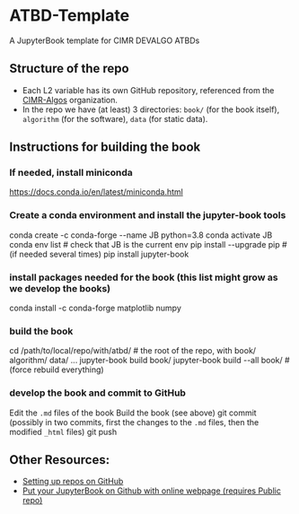 # ATBD-Template
A JupyterBook template for CIMR DEVALGO ATBDs

## Structure of the repo
* Each L2 variable has its own GitHub repository, referenced from the [CIMR-Algos](https://github.com/CIMR-Algos) organization.
* In the repo we have (at least) 3 directories: `book/` (for the book itself), `algorithm` (for the software), `data` (for static data).

## Instructions for building the book

### If needed, install miniconda
https://docs.conda.io/en/latest/miniconda.html

### Create a conda environment and install the jupyter-book tools
conda create -c conda-forge --name JB python=3.8
conda activate JB
conda env list # check that JB is the current env
pip install --upgrade pip #(if needed several times)
pip install jupyter-book

### install packages needed for the book (this list might grow as we develop the books)
conda install -c conda-forge matplotlib numpy

### build the book
cd /path/to/local/repo/with/atbd/ # the root of the repo, with book/ algorithm/ data/ ...
jupyter-book build book/
jupyter-book build --all book/ #(force rebuild everything)

### develop the book and commit to GitHub
Edit the `.md` files of the book
Build the book (see above)
git commit (possibly in two commits, first the changes to the `.md` files, then the modified `_html` files)
git push

## Other Resources:
* [Setting up repos on GitHub](https://kbroman.org/github_tutorial/pages/init.html)
* [Put your JupyterBook on Github with online webpage (requires Public repo)](https://github.com/pabloinsente/jupyter-book-tutorial)
